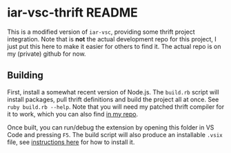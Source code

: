 # iar-vsc-thrift README

This is a modified version of `iar-vsc`, providing some thrift project integration.
Note that is **not** the actual development repo for this project, I just put this here to make it easier for others to find it.
The actual repo is on my (private) github for now.

## Building

First, install a somewhat recent version of Node.js.
The `build.rb` script will install packages, pull thrift definitions and build the project
all at once. See `ruby build.rb --help`.
Note that you will need my patched thrift compiler for it to work, which you can also find
[in my repo](http://git.iar.se/gitweb.cgi?p=user/hampusad.git;a=tree;f=thrift-for-ts;h=94332711f2c6536b64ad0603a5468c4cf52450ad;hb=HEAD).

Once built, you can run/debug the extension by opening this folder in VS Code and pressing `F5`.
The build script will also produce an installable `.vsix` file, see
[instructions here](https://code.visualstudio.com/docs/editor/extension-gallery#_install-from-a-vsix)
for how to install it.
